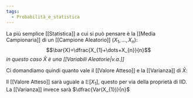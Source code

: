 ```yaml
---
tags:
  - Probabilità_e_statistica
---
```


La più semplice [[Statistica]] a cui si può pensare è la [[Media Campionaria]] di un [[Campione Aleatorio]] $(X_{1},\dots,X_{n})$:
$$\bar{X}=\dfrac{X_{1}+\dots+X_{n}}{n}$$
*in questo caso $\bar{X}$ è una [[Variabili Aleatorie|v.a.]]*

Ci domandiamo quindi quanto vale il [[Valore Atteso]] e la [[Varianza]] di $\bar{X}$:

Il [[Valore Atteso]] sarà uguale a $\mathbb{E}[X_{1}]$, questo per via della proprietà di IID.
La [[Varianza]] invece sarà $\dfrac{Var(X_{1})}{n}$

